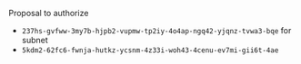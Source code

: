 Proposal to authorize
- `237hs-gvfww-3my7b-hjpb2-vupmw-tp2iy-4o4ap-ngq42-yjqnz-tvwa3-bqe`
for subnet
- `5kdm2-62fc6-fwnja-hutkz-ycsnm-4z33i-woh43-4cenu-ev7mi-gii6t-4ae`